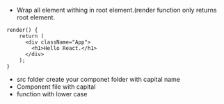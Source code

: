 - Wrap all element withing in root element.(render function only returns root element.
```
render() {
    return (
      <div className="App">
        <h1>Hello React.</h1>
      </div>
    );
}
```
- src folder create your componet folder with capital name
- Component file with capital 
- function with lower case